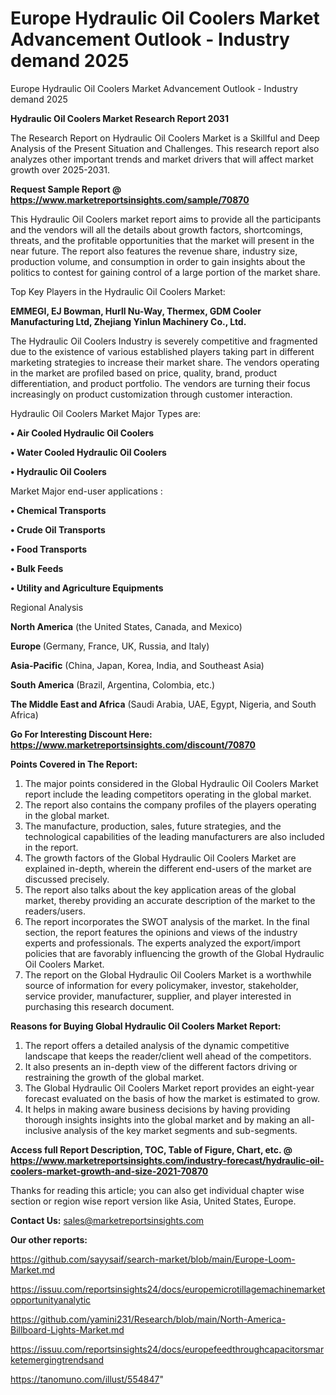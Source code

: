# Europe Hydraulic Oil Coolers Market Advancement Outlook - Industry demand 2025
 Europe Hydraulic Oil Coolers Market Advancement Outlook - Industry demand 2025

<strong>Hydraulic Oil Coolers Market Research Report 2031</strong>

The Research Report on Hydraulic Oil Coolers Market is a Skillful and Deep Analysis of the Present Situation and Challenges. This research report also analyzes other important trends and market drivers that will affect market growth over 2025-2031.

<strong>Request Sample Report @ <a href=https://www.marketreportsinsights.com/sample/70870>https://www.marketreportsinsights.com/sample/70870</a></strong>

This Hydraulic Oil Coolers market report aims to provide all the participants and the vendors will all the details about growth factors, shortcomings, threats, and the profitable opportunities that the market will present in the near future. The report also features the revenue share, industry size, production volume, and consumption in order to gain insights about the politics to contest for gaining control of a large portion of the market share.

Top Key Players in the Hydraulic Oil Coolers Market:

<strong>EMMEGI, EJ Bowman, Hurll Nu-Way, Thermex, GDM Cooler Manufacturing Ltd, Zhejiang Yinlun Machinery Co., Ltd.</strong>

The Hydraulic Oil Coolers Industry is severely competitive and fragmented due to the existence of various established players taking part in different marketing strategies to increase their market share. The vendors operating in the market are profiled based on price, quality, brand, product differentiation, and product portfolio. The vendors are turning their focus increasingly on product customization through customer interaction.

Hydraulic Oil Coolers Market Major Types are:

<strong>• Air Cooled Hydraulic Oil Coolers

• Water Cooled Hydraulic Oil Coolers

• Hydraulic Oil Coolers</strong>

Market Major end-user applications :

<strong>• Chemical Transports

• Crude Oil Transports

• Food Transports

• Bulk Feeds

• Utility and Agriculture Equipments</strong>

Regional Analysis

</u><strong><b>North America</b></strong> (the United States, Canada, and Mexico)

<strong><b>Europe </b></strong>(Germany, France, UK, Russia, and Italy)

<strong><b>Asia-Pacific</b></strong> (China, Japan, Korea, India, and Southeast Asia)

<strong><b>South America</b></strong> (Brazil, Argentina, Colombia, etc.)

<strong><b>The Middle East and Africa</b></strong> (Saudi Arabia, UAE, Egypt, Nigeria, and South Africa)

<strong>Go For Interesting Discount Here: <a href=https://www.marketreportsinsights.com/discount/70870>https://www.marketreportsinsights.com/discount/70870</a></strong>

<strong>Points Covered in The Report:</strong>
<ol>
  <li>The major points considered in the Global Hydraulic Oil Coolers Market report include the leading competitors operating in the global market.</li>
  <li>The report also contains the company profiles of the players operating in the global market.</li>
  <li>The manufacture, production, sales, future strategies, and the technological capabilities of the leading manufacturers are also included in the report.</li>
  <li>The growth factors of the Global Hydraulic Oil Coolers Market are explained in-depth, wherein the different end-users of the market are discussed precisely.</li>
  <li>The report also talks about the key application areas of the global market, thereby providing an accurate description of the market to the readers/users.</li>
  <li>The report incorporates the SWOT analysis of the market. In the final section, the report features the opinions and views of the industry experts and professionals. The experts analyzed the export/import policies that are favorably influencing the growth of the Global Hydraulic Oil Coolers Market.</li>
  <li>The report on the Global Hydraulic Oil Coolers Market is a worthwhile source of information for every policymaker, investor, stakeholder, service provider, manufacturer, supplier, and player interested in purchasing this research document.</li>
</ol>
<strong>Reasons for Buying Global Hydraulic Oil Coolers Market Report:</strong>

<ol>
  <li>The report offers a detailed analysis of the dynamic competitive landscape that keeps the reader/client well ahead of the competitors.</li>
  <li>It also presents an in-depth view of the different factors driving or restraining the growth of the global market.</li>
  <li>The Global Hydraulic Oil Coolers Market report provides an eight-year forecast evaluated on the basis of how the market is estimated to grow.</li>
  <li>It helps in making aware business decisions by having providing thorough insights insights into the global market and by making an all-inclusive analysis of the key market segments and sub-segments.</li>
</ol>
<strong>Access full Report Description, TOC, Table of Figure, Chart, etc. @ <a href=https://www.marketreportsinsights.com/industry-forecast/hydraulic-oil-coolers-market-growth-and-size-2021-70870>https://www.marketreportsinsights.com/industry-forecast/hydraulic-oil-coolers-market-growth-and-size-2021-70870</a></strong>


Thanks for reading this article; you can also get individual chapter wise section or region wise report version like Asia, United States, Europe.

<strong>Contact Us:</strong>
sales@marketreportsinsights.com

<strong>Our other reports:</strong>

<a href=https://github.com/sayysaif/search-market/blob/main/Europe-Loom-Market.md>https://github.com/sayysaif/search-market/blob/main/Europe-Loom-Market.md</a>

<a href=https://issuu.com/reportsinsights24/docs/europemicrotillagemachinemarketopportunityanalytic>https://issuu.com/reportsinsights24/docs/europemicrotillagemachinemarketopportunityanalytic</a>

<a href=https://github.com/yamini231/Research/blob/main/North-America-Billboard-Lights-Market.md>https://github.com/yamini231/Research/blob/main/North-America-Billboard-Lights-Market.md</a>

<a href=https://issuu.com/reportsinsights24/docs/europefeedthroughcapacitorsmarketemergingtrendsand>https://issuu.com/reportsinsights24/docs/europefeedthroughcapacitorsmarketemergingtrendsand</a>

<a href=https://tanomuno.com/illust/554847>https://tanomuno.com/illust/554847</a>"
